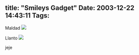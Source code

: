 title: "Smileys Gadget"
Date: 2003-12-22 14:43:11
Tags: 
---
<p>Maldad <img src="http://web.archive.org/web/20040128181544/http://damog.net/images/smileys/jaws-devil.gif"/></p>

<p>Llanto <img src="http://web.archive.org/web/20040128181544/http://damog.net/images/smileys/jaws-cry.gif"/></p>

<p>jeje</p>
